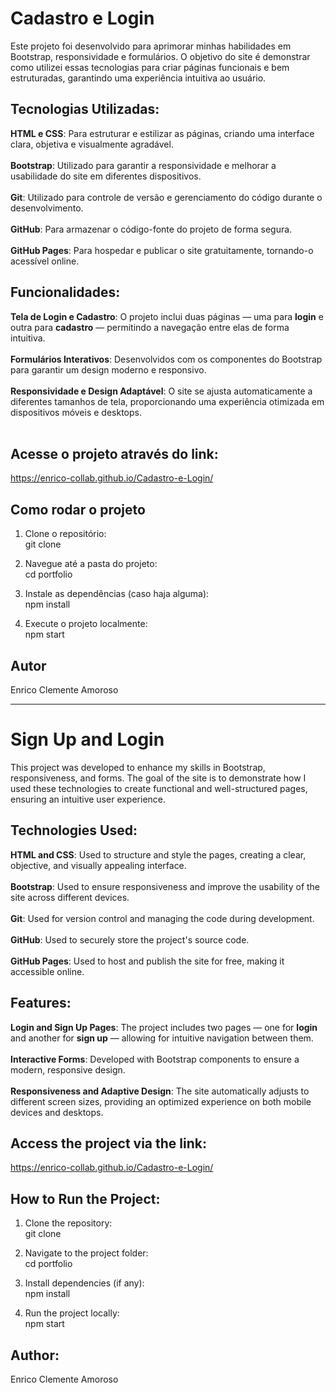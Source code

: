 # Cadastro e Login
Este projeto foi desenvolvido para aprimorar minhas habilidades em Bootstrap, responsividade e formulários. 
O objetivo do site é demonstrar como utilizei essas tecnologias para criar páginas funcionais e bem estruturadas, garantindo uma experiência intuitiva ao usuário.

## Tecnologias Utilizadas:
**HTML e CSS**: Para estruturar e estilizar as páginas, criando uma interface clara, objetiva e visualmente agradável.<br><br>
**Bootstrap**: Utilizado para garantir a responsividade e melhorar a usabilidade do site em diferentes dispositivos.<br><br>
**Git**: Utilizado para controle de versão e gerenciamento do código durante o desenvolvimento.<br><br>
**GitHub**: Para armazenar o código-fonte do projeto de forma segura.<br><br>
**GitHub Pages**: Para hospedar e publicar o site gratuitamente, tornando-o acessível online.

## Funcionalidades:
**Tela de Login e Cadastro**: O projeto inclui duas páginas — uma para **login** e outra para **cadastro** — permitindo a navegação entre elas de forma intuitiva.<br><br>
**Formulários Interativos**: Desenvolvidos com os componentes do Bootstrap para garantir um design moderno e responsivo.<br><br>
**Responsividade e Design Adaptável**: O site se ajusta automaticamente a diferentes tamanhos de tela, proporcionando uma experiência otimizada em dispositivos móveis e desktops.<br><br>

## Acesse o projeto através do link:
https://enrico-collab.github.io/Cadastro-e-Login/

## Como rodar o projeto
1. Clone o repositório:<br>
git clone

2. Navegue até a pasta do projeto:<br>
cd portfolio

3. Instale as dependências (caso haja alguma):<br>
npm install

4. Execute o projeto localmente:<br>
npm start

## Autor
Enrico Clemente Amoroso

__________________________________________________________________________________________________________

# Sign Up and Login
This project was developed to enhance my skills in Bootstrap, responsiveness, and forms. 
The goal of the site is to demonstrate how I used these technologies to create functional and well-structured pages, ensuring an intuitive user experience.

## Technologies Used:
**HTML and CSS**: Used to structure and style the pages, creating a clear, objective, and visually appealing interface.<br><br>
**Bootstrap**: Used to ensure responsiveness and improve the usability of the site across different devices.<br><br>
**Git**: Used for version control and managing the code during development.<br><br>
**GitHub**: Used to securely store the project's source code.<br><br>
**GitHub Pages**: Used to host and publish the site for free, making it accessible online.

## Features:
**Login and Sign Up Pages**: The project includes two pages — one for **login** and another for **sign up** — allowing for intuitive navigation between them.<br><br>
**Interactive Forms**: Developed with Bootstrap components to ensure a modern, responsive design.<br><br>
**Responsiveness and Adaptive Design**: The site automatically adjusts to different screen sizes, providing an optimized experience on both mobile devices and desktops.

## Access the project via the link:
https://enrico-collab.github.io/Cadastro-e-Login/

## How to Run the Project:
1. Clone the repository:<br>
git clone

2. Navigate to the project folder:<br>
cd portfolio

3. Install dependencies (if any):<br>
npm install

4. Run the project locally:<br>
npm start

## Author:
Enrico Clemente Amoroso


